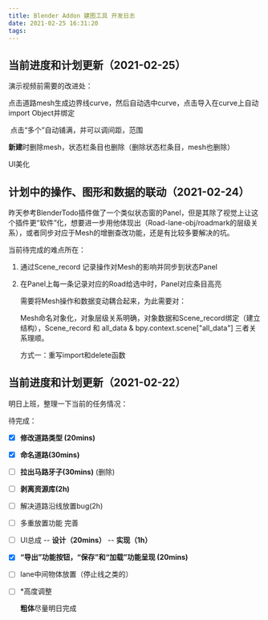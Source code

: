 ```yaml
---
title: Blender Addon 建图工具 开发日志
date: 2021-02-25 16:31:20
tags:
---
```


## 当前进度和计划更新（2021-02-25）

演示视频前需要的改进处：

点击道路mesh生成边界线curve，然后自动选中curve，点击导入在curve上自动import Object并绑定

​																								点击“多个”自动铺满，并可以调间距，范围

**新建**时删除mesh，状态栏条目也删除（删除状态栏条目，mesh也删除）

UI美化



## 计划中的操作、图形和数据的联动（2021-02-24）

昨天参考BlenderTodo插件做了一个类似状态窗的Panel，但是其除了视觉上让这个插件更“软件”化，想要进一步用他体现出（Road-lane-obj/roadmark的层级关系），或者同步对应于Mesh的增删查改功能，还是有比较多要解决的坑。

当前待完成的难点所在：

1. 通过Scene_record 记录操作对Mesh的影响并同步到状态Panel

2. 在Panel上每一条记录对应的Road给选中时，Panel对应条目高亮

   需要将Mesh操作和数据变动耦合起来，为此需要对：

   Mesh命名对象化，对象层级关系明确，对象数据和Scene_record绑定（建立结构），Scene_record 和 all_data & bpy.context.scene["all_data"]  三者关系理顺。

   方式一：重写import和delete函数

   

## 当前进度和计划更新（2021-02-22）

明日上班，整理一下当前的任务情况：

待完成：

- [x] **修改道路类型 (20mins)**

- [x] **命名道路(30mins)**

- [ ] **拉出马路牙子(30mins)** (删除)

- [ ] **剥离资源库(2h)**

- [ ] 解决道路沿线放置bug(2h)

- [ ] 多重放置功能 完善

- [ ] UI总成 -- **设计（20mins）** -- **实现（1h）**

- [x] **“导出”功能按钮，“保存”和“加载”功能呈现 (20mins)**

- [ ] lane中间物体放置（停止线之类的）

- [ ] *高度调整

  **粗体**尽量明日完成

